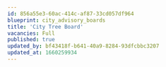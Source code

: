 ```yaml
---
id: 856a55e3-60ac-414c-af87-33cd057df964
blueprint: city_advisory_boards
title: 'City Tree Board'
vacancies: Full
published: true
updated_by: bf43418f-b641-40a9-8284-93dfcbbc3207
updated_at: 1660259934
---
```

